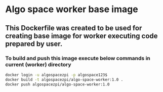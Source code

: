 # Algo space worker base image

## This Dockerfile was created to be used for creating base image for worker executing code prepared by user.

### To build and push this image execute below commands in current (worker) directory
```bash
docker login -u algospacezpi -p algospace123$
docker build -t algospacezpi/algo-space-worker:1.0 .
docker push algospacezpi/algo-space-worker:1.0
```
